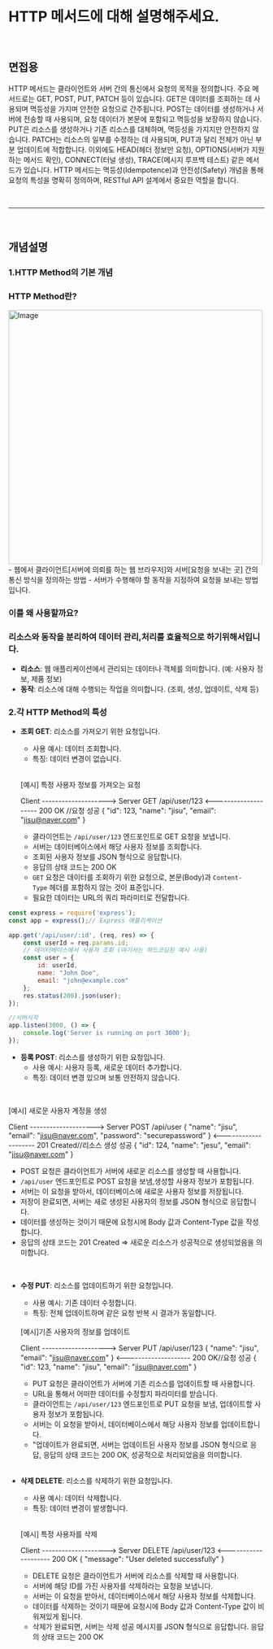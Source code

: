 # HTTP 메서드에 대해 설명해주세요.
<br/>

## 면접용

HTTP 메서드는 클라이언트와 서버 간의 통신에서 요청의 목적을 정의합니다. 주요 메서드로는 GET, POST, PUT, PATCH 등이 있습니다. GET은 데이터를 조회하는 데 사용되며 멱등성을 가지며 안전한 요청으로 간주됩니다. POST는 데이터를 생성하거나 서버에 전송할 때 사용되며, 요청 데이터가 본문에 포함되고 멱등성을 보장하지 않습니다. PUT은 리소스를 생성하거나 기존 리소스를 대체하며, 멱등성을 가지지만 안전하지 않습니다. PATCH는 리소스의 일부를 수정하는 데 사용되며, PUT과 달리 전체가 아닌 부분 업데이트에 적합합니다. 이외에도 HEAD(헤더 정보만 요청), OPTIONS(서버가 지원하는 메서드 확인), CONNECT(터널 생성), TRACE(메시지 루프백 테스트) 같은 메서드가 있습니다. HTTP 메서드는 멱등성(Idempotence)과 안전성(Safety) 개념을 통해 요청의 특성을 명확히 정의하며, RESTful API 설계에서 중요한 역할을 합니다.



<br/>
<hr/>
<br/>

## 개념설명
### 1.HTTP Method의 기본 개념

### **HTTP Method란?**
<img width="500" alt="Image" src="https://github.com/user-attachments/assets/96169217-882e-4f4c-a719-22d406b32d6a" />
- 웹에서 클라이언트[서버에 의뢰를 하는 웹 브라우저]와 서버[요청을 보내는 곳] 간의 통신 방식을 정의하는 방법
- 서버가 수행해야 할 동작을 지정하여 요청을 보내는 방법입니다.

### 이를 왜 사용할까요? 
### 리소스와 동작을 분리하여 데이터 관리,처리를 효율적으로 하기위해서입니다.

- **리소스**: 웹 애플리케이션에서 관리되는 데이터나 객체를 의미합니다. (예: 사용자 정보, 제품 정보)
- **동작**: 리소스에 대해 수행되는 작업을 의미합니다. (조회, 생성, 업데이트, 삭제 등)

### 2.각 HTTP Method의 특성

- **조회 GET**: 리소스를 가져오기 위한 요청입니다.
    - 사용 예시: 데이터 조회합니다.
    - 특징: 데이터 변경이  없습니다.
    
    </br>
    
    [예시] 특정 사용자 정보를 가져오는 요청
    
    Client --------------------> Server
    GET /api/user/123
    <--------------------
    200 OK //요청 성공
    {
    "id": 123,
    "name": "jisu",
    "email": "jisu@naver.com"
    }
    
    - 클라이언트는 `/api/user/123` 엔드포인트로 GET 요청을 보냅니다.
    - 서버는 데이터베이스에서 해당 사용자 정보를 조회합니다.
    - 조회된 사용자 정보를 JSON 형식으로 응답합니다.
    - 응답의 상태 코드는 200 OK
    - `GET` 요청은 데이터를 조회하기 위한 요청으로, 본문(Body)과 `Content-Type` 헤더를 포함하지 않는 것이 표준입니다.
    - 필요한 데이터는 URL의 쿼리 파라미터로 전달합니다.
    

```jsx
const express = require('express');
const app = express();// Express 애플리케이션

app.get('/api/user/:id', (req, res) => {
    const userId = req.params.id;
    // 데이터베이스에서 사용자 조회 (여기서는 하드코딩된 예시 사용)
    const user = {
        id: userId,
        name: "John Doe",
        email: "john@example.com"
    };
    res.status(200).json(user);
});

//서버시작
app.listen(3000, () => {
    console.log('Server is running on port 3000');
});

```

- **등록 POST**: 리소스를 생성하기 위한 요청입니다.
    - 사용 예시: 사용자 등록, 새로운 데이터 추가합니다.
    - 특징: 데이터 변경 있으며 보통 안전하지 않습니다.

</br>

[예시] 새로운 사용자 계정을 생성

Client --------------------> Server
POST /api/user
{
"name": "jisu",
"email": "jisu@naver.com",
"password": "securepassword"
}
<--------------------
201 Created//리소스 생성 성공
{
"id": 124,
"name": "jesu",
"email": "jisu@naver.com"
}

- POST 요청은 클라이언트가 서버에 새로운 리소스를 생성할 때 사용합니다.
- `/api/user` 엔드포인트로 POST 요청을 보냄,생성할 사용자 정보가 포함됩니다.
- 서버는 이 요청을 받아서, 데이터베이스에 새로운 사용자 정보를 저장됩니다.
- 저장이 완료되면, 서버는 새로 생성된 사용자의 정보를 JSON 형식으로 응답합니다.
- 데이터를 생성하는 것이기 때문에 요청시에 Body 값과 Content-Type 값을 작성합니다.
- 응답의 상태 코드는 201 Created ⇒ 새로운 리소스가 성공적으로 생성되었음을 의미합니다.

</br>

- **수정 PUT**: 리소스를 업데이트하기 위한 요청입니다.
    - 사용 예시: 기존 데이터 수정합니다.
    - 특징: 전체 업데이트하며 같은 요청 반복 시 결과가 동일합니다.

    </br>
    [예시]기존 사용자의 정보를 업데이트
    
    Client --------------------> Server
    PUT /api/user/123
    {
    "name": "jisu",
    "email": "jisu@naver.com"
    }
    <--------------------
    200 OK//요청 성공
    {
    "id": 123,
    "name": "jisu",
    "email": "jisu@naver.com"
    }
    
    - PUT 요청은 클라이언트가 서버에 기존 리소스를 업데이트할 때 사용합니다.
    - URL을 통해서 어떠한 데이터를 수정할지 파라미터를 받습니다.
    - 클라이언트는 `/api/user/123` 엔드포인트로 PUT 요청을 보냄, 업데이트할 사용자 정보가 포함됩니다.
    - 서버는 이 요청을 받아서, 데이터베이스에서 해당 사용자 정보를 업데이트합니다.
    - "업데이트가 완료되면, 서버는 업데이트된 사용자 정보를 JSON 형식으로 응답, 응답의 상태 코드는 200 OK, 성공적으로 처리되었음을 의미합니다.

    </br>
    
- **삭제 DELETE**: 리소스를 삭제하기 위한 요청입니다.
    - 사용 예시: 데이터 삭제합니다.
    - 특징: 데이터 변경이 발생합니다.
   
    </br>
    
    [예시] 특정 사용자를 삭제
    
    Client --------------------> Server
    DELETE /api/user/123
    <--------------------
    200 OK
    {
    "message": "User deleted successfully"
    }
    
    - DELETE 요청은 클라이언트가 서버에 리소스를 삭제할 때 사용합니다.
    - 서버에 해당 ID를 가진 사용자를 삭제하라는 요청을 보냅니다.
    - 서버는 이 요청을 받아서, 데이터베이스에서 해당 사용자 정보를 삭제합니다.
    - 데이터를 삭제하는 것이기 때문에 요청시에 Body 값과 Content-Type 값이 비워져있게 됩니다.
    - 삭제가 완료되면, 서버는 삭제 성공 메시지를 JSON 형식으로 응답합니다. 응답의 상태 코드는 200 OK